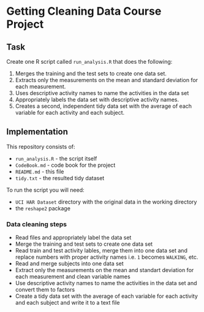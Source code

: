 # Getting Cleaning Data Course Project

## Task

Create one R script called `run_analysis.R` that does the following:

1. Merges the training and the test sets to create one data set.
2. Extracts only the measurements on the mean and standard deviation for each measurement.
3. Uses descriptive activity names to name the activities in the data set
4. Appropriately labels the data set with descriptive activity names.
5. Creates a second, independent tidy data set with the average of each variable for each activity and each subject.

## Implementation

This repository consists of:

- `run_analysis.R` - the script itself
- `CodeBook.md` - code book for the project
- `README.md` - this file
- `tidy.txt` - the resulted tidy dataset

To run the script you will need:

- `UCI HAR Dataset` directory with the original data in the working directory
- the `reshape2` package


### Data cleaning steps

- Read files and appropriately label the data set
- Merge the training and test sets to create one data set
- Read train and test activity lables, merge them into one data set and replace numbers with proper activity names i.e. `1` becomes `WALKING`, etc.
- Read and merge subjects into one data set
- Extract only the measurements on the mean and standart deviation for each measurement and clean variable names
- Use descriptive activity names to name the activities in the data set and convert them to factors
- Create a tidy data set with the average of each variable for each activity and each subject and write it to a text file

